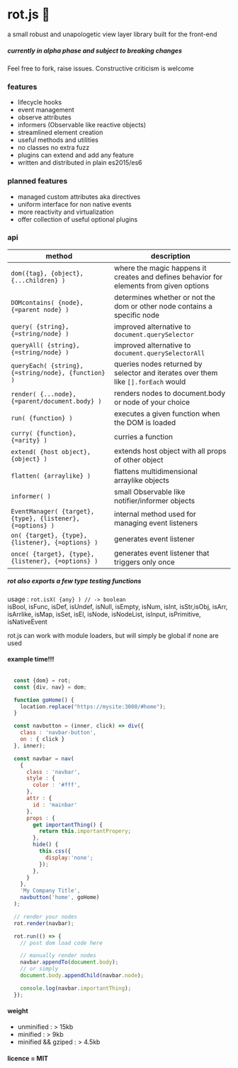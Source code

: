 # rot.js :rat:

a small robust and unapologetic view layer library built for the front-end

##### currently in alpha phase and subject to breaking changes
Feel free to fork, raise issues.
Constructive criticism is welcome

### features
* lifecycle hooks
* event management
* observe attributes
* informers (Observable like reactive objects)
* streamlined element creation
* useful methods and utilities
* no classes no extra fuzz
* plugins can extend and add any feature
* written and distributed in plain es2015/es6

### planned features
* managed custom attributes aka directives
* uniform interface for non native events
* more reactivity and virtualization
* offer collection of useful optional plugins

### api
| method | description  |
|--------|--------------|
| ``dom({tag}, {object}, {...children} )`` | where the magic happens it creates and defines behavior for elements from given options |
| ``DOMcontains( {node}, {=parent node} )`` | determines whether or not the dom or other node contains a specific node |
| ``query( {string}, {=string/node} )`` | improved alternative to ``document.querySelector``|
| ``queryAll( {string}, {=string/node} )`` | improved alternative to ``document.querySelectorAll``|
| ``queryEach( {string}, {=string/node}, {function} )`` | queries nodes returned by selector and iterates over them like ``[].forEach`` would|
| ``render( {...node}, {=parent/document.body} )`` | renders nodes to document.body or node of your choice |
| ``run( {function} )`` | executes a given function when the DOM is loaded |
| ``curry( {function}, {=arity} )`` | curries a function |
| ``extend( {host object}, {object} )`` | extends host object with all props of other object |
| ``flatten( {arraylike} )`` | flattens multidimensional arraylike objects |
| ``informer( )`` | small Observable like notifier/informer objects |
| ``EventManager( {target}, {type}, {listener}, {=options} )`` | internal method used for managing event listeners |
| ``on( {target}, {type}, {listener}, {=options} )`` | generates event listener |
| ``once( {target}, {type}, {listener}, {=options} )`` | generates event listener that triggers only once |

##### rot also exports a few type testing functions
usage : ``rot.isX( {any} ) // -> boolean``  
isBool, isFunc,
isDef, isUndef,
isNull, isEmpty,
isNum, isInt,
isStr,isObj,
isArr, isArrlike,
isMap, isSet,
isEl, isNode, isNodeList,
isInput, isPrimitive, isNativeEvent

rot.js can work with module loaders, but will simply be global if none are used

#### example time!!!

```javascript

  const {dom} = rot;
  const {div, nav} = dom;

  function goHome() {
    location.replace("https://mysite:3000/#home");
  }

  const navbutton = (inner, click) => div({
    class : 'navbar-button',
    on : { click }
  }, inner);

  const navbar = nav(
    {
      class : 'navbar',
      style : {
        color : '#fff',
      },
      attr : {
        id : 'mainbar'
      },
      props : {
        get importantThing() {
          return this.importantPropery;
        },
        hide() {
          this.css({
            display:'none';
          });
        },
      }
    },    
    'My Company Title',
    navbutton('home', goHome)
  );

  // render your nodes
  rot.render(navbar);

  rot.run(() => {
    // post dom load code here

    // manually render nodes
    navbar.appendTo(document.body);
    // or simply
    document.body.appendChild(navbar.node);

    console.log(navbar.importantThing);
  });
```

#### weight
* unminified : > 15kb
* minified : > 9kb
* minified && gziped : > 4.5kb

#### licence = MIT
